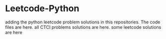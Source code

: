 # Leetcode-Python
adding the python leetcode problem solutions in this repositories. 
The code files are here.
all CTCI problems solutions are here.
some leetcode solutions are here

























































































































































































































































































































































































































































































































































































































































































































































































































































































































































































































































